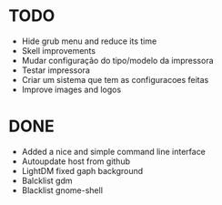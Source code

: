 
# TODO
- Hide grub menu and reduce its time
- Skell improvements
- Mudar configuração do tipo/modelo da impressora
- Testar impressora
- Criar um sistema que tem as configuracoes feitas
- Improve images and logos

# DONE
- Added a nice and simple command line interface
- Autoupdate host from github
- LightDM fixed gaph background
- Balcklist gdm
- Blacklist gnome-shell

